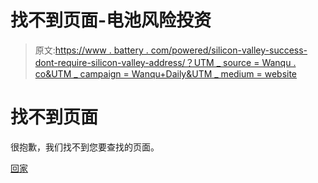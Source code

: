 # 找不到页面-电池风险投资

> 原文:[https://www . battery . com/powered/silicon-valley-success-dont-require-silicon-valley-address/？UTM _ source = Wanqu . co&UTM _ campaign = Wanqu+Daily&UTM _ medium = website](https://www.battery.com/powered/silicon-valley-success-doesnt-require-silicon-valley-address/?utm_source=wanqu.co&utm_campaign=Wanqu+Daily&utm_medium=website)

# 找不到页面

很抱歉，我们找不到您要查找的页面。

 [回家](https://www.battery.com)